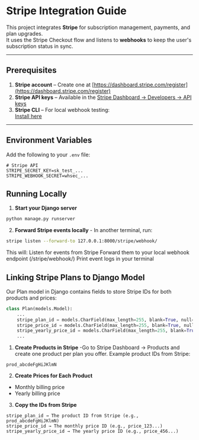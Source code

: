 # Stripe Integration Guide

This project integrates **Stripe** for subscription management, payments, and plan upgrades.  
It uses the Stripe Checkout flow and listens to **webhooks** to keep the user's subscription status in sync.

---

## Prerequisites

1. **Stripe account** – Create one at [https://dashboard.stripe.com/register](https://dashboard.stripe.com/register)
2. **Stripe API keys** – Available in the [Stripe Dashboard → Developers → API keys](https://dashboard.stripe.com/apikeys)
3. **Stripe CLI** – For local webhook testing:  
   [Install here](https://stripe.com/docs/stripe-cli)

---

## Environment Variables

Add the following to your `.env` file:

```env
# Stripe API
STRIPE_SECRET_KEY=sk_test_...
STRIPE_WEBHOOK_SECRET=whsec_...
```

## Running Locally
1. **Start your Django server**
```bash
python manage.py runserver
```
2. **Forward Stripe events locally** - In another terminal, run:
```bash
stripe listen --forward-to 127.0.0.1:8000/stripe/webhook/
```
This will:
Listen for events from Stripe
Forward them to your local webhook endpoint (/stripe/webhook/)
Print event logs in your terminal

## Linking Stripe Plans to Django Model
Our Plan model in Django contains fields to store Stripe IDs for both products and prices:
```python
class Plan(models.Model):
    ...
    stripe_plan_id = models.CharField(max_length=255, blank=True, null=True)  # Product ID from Stripe
    stripe_price_id = models.CharField(max_length=255, blank=True, null=True)  # Monthly price ID
    stripe_yearly_price_id = models.CharField(max_length=255, blank=True, null=True)  # Yearly price ID
    ...
```
1. **Create Products in Stripe** -Go to Stripe Dashboard → Products and create one product per plan you offer.
Example product IDs from Stripe:
```
prod_abcdeFgHiJKlmN
```
2. **Create Prices for Each Product**
- Monthly billing price
- Yearly billing price
3. **Copy the IDs from Stripe**
```
stripe_plan_id → The product ID from Stripe (e.g., prod_abcdeFgHiJKlmN)
stripe_price_id → The monthly price ID (e.g., price_123...)
stripe_yearly_price_id → The yearly price ID (e.g., price_456...)
```